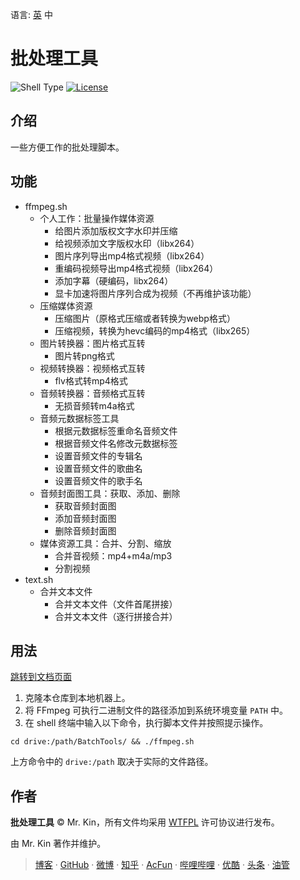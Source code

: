 语言: [英][Readme] 中

[Readme]: ./README.md

# 批处理工具
![Shell Type][] [![License][]](./LICENSE)

[Shell Type]: https://img.shields.io/badge/shell-Git_Bash_|_Zsh-blue
[License]: https://img.shields.io/github/license/Mister-Kin/BatchTools?color=blue

## 介绍
一些方便工作的批处理脚本。

## 功能
- ffmpeg.sh
  - 个人工作：批量操作媒体资源
    - 给图片添加版权文字水印并压缩
    - 给视频添加文字版权水印（libx264）
    - 图片序列导出mp4格式视频（libx264）
    - 重编码视频导出mp4格式视频（libx264）
    - 添加字幕（硬编码，libx264）
    - 显卡加速将图片序列合成为视频（不再维护该功能）
  - 压缩媒体资源
    - 压缩图片（原格式压缩或者转换为webp格式）
    - 压缩视频，转换为hevc编码的mp4格式（libx265）
  - 图片转换器：图片格式互转
    - 图片转png格式
  - 视频转换器：视频格式互转
    - flv格式转mp4格式
  - 音频转换器：音频格式互转
    - 无损音频转m4a格式
  - 音频元数据标签工具
    - 根据元数据标签重命名音频文件
    - 根据音频文件名修改元数据标签
    - 设置音频文件的专辑名
    - 设置音频文件的歌曲名
    - 设置音频文件的歌手名
  - 音频封面图工具：获取、添加、删除
    - 获取音频封面图
    - 添加音频封面图
    - 删除音频封面图
  - 媒体资源工具：合并、分割、缩放
    - 合并音视频：mp4+m4a/mp3
    - 分割视频
- text.sh
  - 合并文本文件
    - 合并文本文件（文件首尾拼接）
    - 合并文本文件（逐行拼接合并）

## 用法
[跳转到文档页面][]

[跳转到文档页面]: https://mister-kin.github.io/works/software-works/batch-tools/

1. 克隆本仓库到本地机器上。
2. 将 FFmpeg 可执行二进制文件的路径添加到系统环境变量 `PATH` 中。
3. 在 shell 终端中输入以下命令，执行脚本文件并按照提示操作。

`cd drive:/path/BatchTools/ && ./ffmpeg.sh`

上方命令中的 `drive:/path` 取决于实际的文件路径。

## 作者
**批处理工具** © Mr. Kin，所有文件均采用 [WTFPL][] 许可协议进行发布。

由 Mr. Kin 著作并维护。

> [博客][] · [GitHub][] · [微博][] · [知乎][] · [AcFun][] · [哔哩哔哩][] · [优酷][] · [头条][] · [油管][]

[WTFPL]: ./LICENSE
[博客]: https://mister-kin.github.io
[GitHub]: https://github.com/mister-kin
[微博]: https://weibo.com/6270111192
[知乎]: https://www.zhihu.com/people/drwu-94
[哔哩哔哩]: http://space.bilibili.com/17025250?
[优酷]: http://i.youku.com/i/UNjA3MTk5Mjgw?spm=a2hzp.8253869.0.0
[头条]: https://www.toutiao.com/c/user/835254071079053/#mid=1663279303982091
[油管]: https://www.youtube.com/@Mister-Kin
[AcFun]: https://www.acfun.cn/u/73269306
